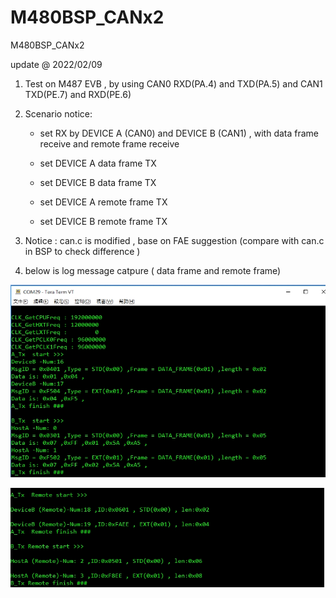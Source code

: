 # M480BSP_CANx2
 M480BSP_CANx2

update @ 2022/02/09

1. Test on M487 EVB , by using CAN0 RXD(PA.4) and TXD(PA.5) and CAN1 TXD(PE.7) and RXD(PE.6)

2. Scenario notice:

	- set RX by DEVICE A (CAN0) and DEVICE B (CAN1) , with data frame receive and remote frame receive
	
	- set DEVICE A data frame TX
	
	- set DEVICE B data frame TX
	
	- set DEVICE A remote frame TX
	
	- set DEVICE B remote frame TX
			

3. Notice : can.c is modified , base on FAE suggestion (compare with can.c in BSP to check difference )

4. below is log message catpure ( data frame and remote frame)

![image](https://github.com/released/M480BSP_CANx2/blob/main/TX.jpg)

![image](https://github.com/released/M480BSP_CANx2/blob/main/TX_remote.jpg)
